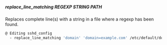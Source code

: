 ##### replace_line_matching REGEXP STRING PATH

Replaces complete line(s) with a string in a file where a regexp has been found.

```bash
@ Editing sshd_config
  - replace_line_matching 'domain' 'domain=example.com' /etc/default/domain.cfg
```

